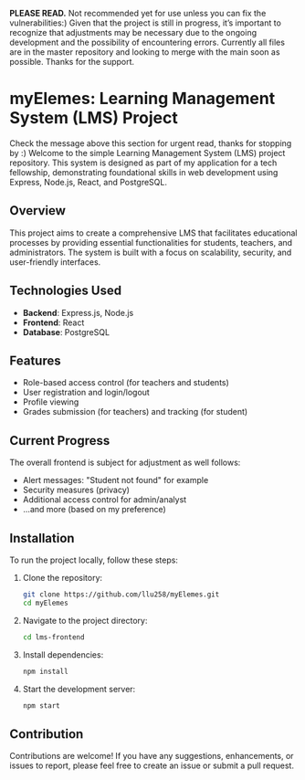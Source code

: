 **PLEASE READ.** Not recommended yet for use unless you can fix the vulnerabilities:) Given that the project is still in progress, it’s important to recognize that adjustments may be necessary due to the ongoing development and the possibility of encountering errors. Currently all files are in the master repository and looking to merge with the main soon as possible. Thanks for the support.

# myElemes: Learning Management System (LMS) Project

Check the message above this section for urgent read, thanks for stopping by :) Welcome to the simple Learning Management System (LMS) project repository. This system is designed as part of my application for a tech fellowship, demonstrating foundational skills in web development using Express, Node.js, React, and PostgreSQL.

## Overview

This project aims to create a comprehensive LMS that facilitates educational processes by providing essential functionalities for students, teachers, and administrators. The system is built with a focus on scalability, security, and user-friendly interfaces.

## Technologies Used

- **Backend**: Express.js, Node.js
- **Frontend**: React
- **Database**: PostgreSQL

## Features
- Role-based access control (for teachers and students)
- User registration and login/logout
- Profile viewing
- Grades submission (for teachers) and tracking (for student)

## Current Progress

The overall frontend is subject for adjustment as well follows:
- Alert messages: "Student not found" for example
- Security measures (privacy)
- Additional access control for admin/analyst
- ...and more (based on my preference)

## Installation

To run the project locally, follow these steps:

1. Clone the repository:
   ```bash
   git clone https://github.com/llu258/myElemes.git
   cd myElemes
   ```
2. Navigate to the project directory:
   ```bash
   cd lms-frontend
   ```
3. Install dependencies:
   ```bash
   npm install
   ```
4. Start the development server:
   ```bash
   npm start
   ```
## Contribution
Contributions are welcome! If you have any suggestions, enhancements, or issues to report, please feel free to create an issue or submit a pull request.


